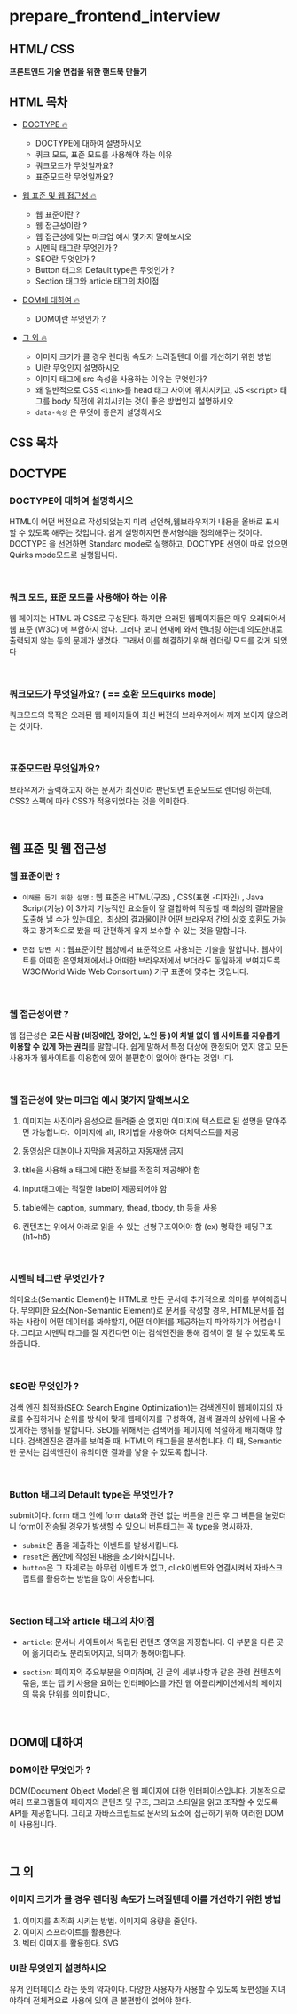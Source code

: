 # prepare_frontend_interview

## HTML/ CSS

<b>프론트엔드 기술 면접을 위한 핸드북 만들기</b>

## HTML 목차

- [DOCTYPE 🔥](#DOCTYPE)

  - DOCTYPE에 대하여 설명하시오
  - 쿼크 모드, 표준 모드를 사용해야 하는 이유
  - 쿼크모드가 무엇일까요?
  - 표준모드란 무엇일까요?

- [웹 표준 및 웹 접근성 🔥](#웹-표준-및-웹-접근성)

  - 웹 표준이란 ?
  - 웹 접근성이란 ?
  - 웹 접근성에 맞는 마크업 예시 몇가지 말해보시오
  - 시멘틱 태그란 무엇인가 ?
  - SEO란 무엇인가 ?
  - Button 태그의 Default type은 무엇인가 ?
  - Section 태그와 article 태그의 차이점

- [DOM에 대하여 🔥](#DOM에-대하여)

  - DOM이란 무엇인가 ?

- [그 외 🔥](#그-외)
  - 이미지 크기가 클 경우 렌더링 속도가 느려질텐데 이를 개선하기 위한 방법
  - UI란 무엇인지 설명하시오
  - 이미지 태그에 src 속성을 사용하는 이유는 무엇인가?
  - 왜 일반적으로 CSS `<link>`를 head 태그 사이에 위치시키고, JS `<script>` 태그를 body 직전에 위치시키는 것이 좋은 방법인지 설명하시오
  - `data-속성` 은 무엇에 좋은지 설명하시오

## CSS 목차

## DOCTYPE

### DOCTYPE에 대하여 설명하시오

HTML이 어떤 버전으로 작성되었는지 미리 선언해,웹브라우저가 내용을 올바로 표시할 수 있도록 해주는 것입니다.
쉽게 설명하자면 문서형식을 정의해주는 것이다.
DOCTYPE 을 선언하면 Standard mode로 실행하고, DOCTYPE 선언이 따로 없으면 Quirks mode모드로 실행됩니다.

<br/>

### 쿼크 모드, 표준 모드를 사용해야 하는 이유

웹 페이지는 HTML 과 CSS로 구성된다. 하지만 오래된 웹페이지들은 매우 오래되어서 웹 표준 (W3C) 에 부합하지 않다. 그러다 보니 현재에 와서 렌더링 하는데 의도한대로 출력되지 않는 등의 문제가 생겼다. 그래서 이를 해결하기 위해 렌더링 모드를 갖게 되었다

<br/>

### 쿼크모드가 무엇일까요? ( == 호환 모드quirks mode)

쿼크모드의 목적은 오래된 웹 페이지들이 최신 버전의 브라우저에서 깨져 보이지 않으려는 것이다.

<br/>

### 표준모드란 무엇일까요?

브라우저가 출력하고자 하는 문서가 최신이라 판단되면 표준모드로 렌더링 하는데, CSS2 스펙에 따라 CSS가 적용되었다는 것을 의미한다.

<br/>

## 웹 표준 및 웹 접근성

### 웹 표준이란 ?

- `이해를 돕기 위한 설명` : 웹 표준은 HTML(구조) , CSS(표현 -디자인) , Java Script(기능) 이 3가지 기능적인 요소들이 잘 결합하여 작동할 때 최상의 결과물을 도출해 낼 수가 있는데요.  최상의 결과물이란 어떤 브라우저 간의 상호 호환도 가능하고 장기적으로 봤을 때 간편하게 유지 보수할 수 있는 것을 말합니다.

- `면접 답변 시` : 웹표준이란 웹상에서 표준적으로 사용되는 기술을 말합니다.
  웹사이트를 어떠한 운영체제에서나 어떠한 브라우저에서 보더라도 동일하게 보여지도록 W3C(World Wide Web Consortium) 기구 표준에 맞추는 것입니다.

<br/>

### 웹 접근성이란 ?

웹 접근성은 **모든 사람 (비장애인, 장애인, 노인 등 )이 차별 없이 웹 사이트를 자유롭게 이용할 수 있게 하는 권리**를 말합니다. 쉽게 말해서 특정 대상에 한정되어 있지 않고 모든 사용자가 웹사이트를 이용함에 있어 불편함이 없어야 한다는 것입니다.

<br/>

### 웹 접근성에 맞는 마크업 예시 몇가지 말해보시오

1. 이미지는 사진이라 음성으로 들려줄 순 없지만 이미지에 텍스트로 된 설명을 달아주면 가능합니다. 
   이미지에 alt, IR기법을 사용하여 대체텍스트를 제공

2. 동영상은 대본이나 자막을 제공하고 자동재생 금지

3. title을 사용해 a 태그에 대한 정보를 적절히 제공해야 함

4. input태그에는 적절한 label이 제공되어야 함

5. table에는 caption, summary, thead, tbody, th 등을 사용

6. 컨텐츠는 위에서 아래로 읽을 수 있는 선형구조이어야 함 (ex) 명확한 헤딩구조(h1~h6)

   <br/>

### 시멘틱 태그란 무엇인가 ?

의미요소(Semantic Element)는 HTML로 만든 문서에 추가적으로 의미를 부여해줍니다. 무의미한 요소(Non-Semantic Element)로 문서를 작성할 경우, HTML문서를 접하는 사람이 어떤 데이터를 봐야할지, 어떤 데이터를 제공하는지 파악하기가 어렵습니다. 그리고 시멘틱 태그를 잘 지킨다면 이는 검색엔진을 통해 검색이 잘 될 수 있도록 도와줍니다.

<br/>

### SEO란 무엇인가 ?

검색 엔진 최적화(SEO: Search Engine Optimization)는 검색엔진이 웹페이지의 자료를 수집하거나 순위를 방식에 맞게 웹페이지를 구성하여, 검색 결과의 상위에 나올 수 있게하는 행위를 말합니다.
SEO를 위해서는 검색어를 페이지에 적절하게 배치해야 합니다. 검색엔진은 결과를 보여줄 때, HTML의 태그들을 분석합니다. 이 때, Semantic한 문서는 검색엔진이 유의미한 결과를 낳을 수 있도록 합니다.

<br/>

### Button 태그의 Default type은 무엇인가 ?

submit이다. form 태그 안에 form data와 관련 없는 버튼을 만든 후 그 버튼을 눌렀더니 form이 전송될 경우가 발생할 수 있으니 버튼태그는 꼭 type을 명시하자.

- `submit`은 폼을 제출하는 이벤트를 발생시킵니다.
- `reset`은 폼안에 작성된 내용을 초기화시킵니다.
- `button`은 그 자체로는 아무런 이벤트가 없고, click이벤트와 연결시켜서 자바스크립트를 활용하는 방법을 많이 사용합니다.

<br/>

### Section 태그와 article 태그의 차이점

- `article`: 문서나 사이트에서 독립된 컨텐츠 영역을 지정합니다. 이 부분을 다른 곳에 옮기더라도 분리되어지고, 의미가 통해야합니다.

- `section`: 페이지의 주요부분을 의미하며, 긴 글의 세부사항과 같은 관련 컨텐츠의 묶음, 또는 탭 키 사용을 요하는 인터페이스를 가진 웹 어플리케이션에서의 페이지의 묶음 단위를 의미합니다.

<br/>

## DOM에 대하여

### DOM이란 무엇인가 ?

DOM(Document Object Model)은 웹 페이지에 대한 인터페이스입니다. 기본적으로 여러 프로그램들이 페이지의 콘텐츠 및 구조, 그리고 스타일을 읽고 조작할 수 있도록 API를 제공합니다. 그리고 자바스크립트로 문서의 요소에 접근하기 위해 이러한 DOM이 사용됩니다.

<br/>

## 그 외

### 이미지 크기가 클 경우 렌더링 속도가 느려질텐데 이를 개선하기 위한 방법

1. 이미지를 최적화 시키는 방법. 이미지의 용량을 줄인다.
2. 이미지 스프라이트를 활용한다.
3. 벡터 이미지를 활용한다. SVG

### UI란 무엇인지 설명하시오

유저 인터페이스 라는 뜻의 약자이다. 다양한 사용자가 사용할 수 있도록 보편성을 지녀야하며 전체적으로 사용에 있어 큰 불편함이 없어야 한다.
